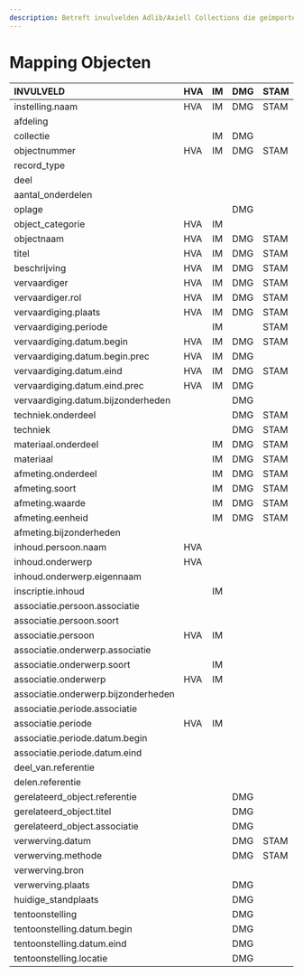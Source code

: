 ```yaml
---
description: Betreft invulvelden Adlib/Axiell Collections die geïmporteerd worden in DAMS
---
```


# Mapping Objecten



| INVULVELD | HVA | IM | DMG | STAM | AG |
| :--- | :--- | :--- | :--- | :--- | :--- |
| instelling.naam | HVA | IM | DMG | STAM | AG |
| afdeling |  |  |  |  | AG |
| collectie |  | IM | DMG |  | AG |
| objectnummer | HVA | IM | DMG | STAM | AG |
| record\_type |  |  |  |  | AG |
| deel |  |  |  |  | AG |
| aantal\_onderdelen |  |  |  |  | AG |
| oplage |  |  | DMG |  |  |
| object\_categorie | HVA | IM |  |  | AG |
| objectnaam | HVA | IM | DMG | STAM | AG |
| titel | HVA | IM | DMG | STAM | AG |
| beschrijving | HVA | IM | DMG | STAM | AG |
| vervaardiger | HVA | IM | DMG | STAM | AG |
| vervaardiger.rol | HVA | IM | DMG | STAM | AG |
| vervaardiging.plaats | HVA | IM | DMG | STAM | AG |
| vervaardiging.periode |  | IM |  | STAM | AG |
| vervaardiging.datum.begin | HVA | IM | DMG | STAM | AG |
| vervaardiging.datum.begin.prec | HVA | IM | DMG |  | AG |
| vervaardiging.datum.eind | HVA | IM | DMG | STAM | AG |
| vervaardiging.datum.eind.prec | HVA | IM | DMG |  | AG |
| vervaardiging.datum.bijzonderheden |  |  | DMG |  | AG |
| techniek.onderdeel |  |  | DMG | STAM | AG |
| techniek |  |  | DMG | STAM | AG |
| materiaal.onderdeel |  | IM | DMG | STAM | AG |
| materiaal |  | IM | DMG | STAM | AG |
| afmeting.onderdeel |  | IM | DMG | STAM | AG |
| afmeting.soort |  | IM | DMG | STAM | AG |
| afmeting.waarde |  | IM | DMG | STAM | AG |
| afmeting.eenheid |  | IM | DMG | STAM | AG |
| afmeting.bijzonderheden |  |  |  |  | AG |
| inhoud.persoon.naam | HVA |  |  |  | AG |
| inhoud.onderwerp | HVA |  |  |  | AG |
| inhoud.onderwerp.eigennaam |  |  |  |  | AG |
| inscriptie.inhoud |  | IM |  |  |  |
| associatie.persoon.associatie |  |  |  |  | AG |
| associatie.persoon.soort |  |  |  |  | AG |
| associatie.persoon | HVA | IM |  |  | AG |
| associatie.onderwerp.associatie |  |  |  |  | AG |
| associatie.onderwerp.soort |  | IM |  |  | AG |
| associatie.onderwerp | HVA | IM |  |  | AG |
| associatie.onderwerp.bijzonderheden |  |  |  |  | AG |
| associatie.periode.associatie |  |  |  |  | AG |
| associatie.periode | HVA | IM |  |  |  |
| associatie.periode.datum.begin |  |  |  |  | AG |
| associatie.periode.datum.eind |  |  |  |  | AG |
| deel\_van.referentie |  |  |  |  | AG |
| delen.referentie |  |  |  |  | AG |
| gerelateerd\_object.referentie |  |  | DMG |  |  |
| gerelateerd\_object.titel |  |  | DMG |  |  |
| gerelateerd\_object.associatie |  |  | DMG |  |  |
| verwerving.datum |  |  | DMG | STAM | AG |
| verwerving.methode |  |  | DMG | STAM | AG |
| verwerving.bron |  |  |  |  | AG |
| verwerving.plaats |  |  | DMG |  |  |
| huidige\_standplaats |  |  | DMG |  |  |
| tentoonstelling |  |  | DMG |  |  |
| tentoonstelling.datum.begin |  |  | DMG |  |  |
| tentoonstelling.datum.eind |  |  | DMG |  |  |
| tentoonstelling.locatie |  |  | DMG |  |  |

